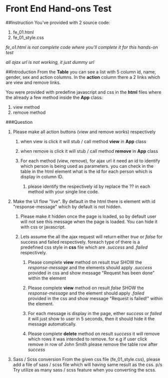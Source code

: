 # Front End Hand-ons Test

##Instruction
You've provided with 2 source code:

1. fe_01.html
2. fe_01_style.css

*fe_o1.html is not complete code where you'll complete it for this hands-on test*

*all ajax url is not working, it just dummy url*

##Introduction
From the **Table** you can see a list with 5 column id, name, gender, sex and action columns.
In the **action** column there a 2 links which are view and remove links.

You were provided with predefine javascript and css in the **html** files where the already a few method
inside the **App** class:
1. view method
2. remove method

###Question
1. Please make all action buttons (view and remove works) respectively
    1. when view is click it will stub / call method **view** in **App** class
    
    2. when remove is click it will stub / call method **remove** in **App** class
    
    3. For each method (view, remove), for ajax url it need an id to identify which person is being used as 
    parameters. you can check in the table in the html element what is the id for each person
    which is display in column ID.
        1. please identify the respectively id by replace the ?? in each method with your single line code.

2. Make the UI flow "live".
By default in the html there is element with id "response-message" which by default is not hidden.

    1. Please make it hidden once the page is loaded, so by default user will not see this message when the page is
    loaded. You can hide it with css or javascript.
    
    2. Lets assume the all the ajax request will return either *true* or *false* for success and 
    failed respectively. foreach type of there is a predefined css style in **css** file which are
    *.success* and *.failed* respectively.
        1. Please complete **view** method on result *true* SHOW the *response-message* and the
        elements should apply *.success* provided in css and show message "Request has been done" within the element
        
        2. Please complete **view** method on result *false* SHOW the *response-message* and the element should
        apply *.failed* provided in the css and show message "Request is failed!" within the element.
    
        3. For each message is display in the page, either *success* or *failed* it will just show to user in 5 seconds, then it
        should hide it the message automatically.
        
        4. Please complete **delete** method on result *success* it will remove which rows it was intended to remove.
        for e.g if user click remove in row of John Smith please remove the table row after *success*
        
3. Sass / Scss conversion
From the given css file (fe_01_style.css), please add a file of sass / scss file which will having same result as the 
css. 
p/s Try utilize as many sass / scss feature when you converting the scss.
    

